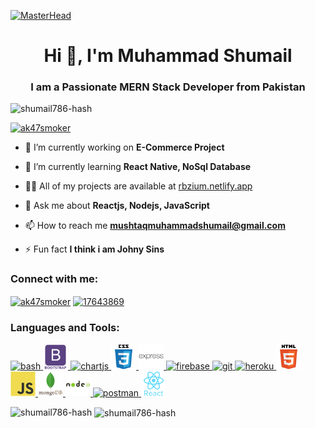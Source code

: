 [![MasterHead](https://i.postimg.cc/Wpq39Wd1/Twitter-Header-1500x500-px-1.jpg)](https://github.com/shumail786-hash)
<h1 align="center">Hi 👋, I'm Muhammad Shumail</h1>
<h3 align="center">I am a Passionate MERN Stack Developer from Pakistan</h3>

<p align="left"> <img src="https://komarev.com/ghpvc/?username=shumail786-hash&label=Profile%20views&color=0e75b6&style=flat" alt="shumail786-hash" /> </p>

<p align="left"> <a href="https://twitter.com/ak47smoker" target="blank"><img src="https://img.shields.io/twitter/follow/ak47smoker?logo=twitter&style=for-the-badge" alt="ak47smoker" /></a> </p>

- 🔭 I’m currently working on **E-Commerce Project**

- 🌱 I’m currently learning **React Native, NoSql Database**

- 👨‍💻 All of my projects are available at [rbzium.netlify.app](rbzium.netlify.app)

- 💬 Ask me about **Reactjs, Nodejs, JavaScript**

- 📫 How to reach me **mushtaqmuhammadshumail@gmail.com**

- ⚡ Fun fact **I think i am Johny Sins**

<h3 align="left">Connect with me:</h3>
<p align="left">
<a href="https://twitter.com/ak47smoker" target="blank"><img align="center" src="https://raw.githubusercontent.com/rahuldkjain/github-profile-readme-generator/master/src/images/icons/Social/twitter.svg" alt="ak47smoker" height="30" width="40" /></a>
<a href="https://stackoverflow.com/users/17643869" target="blank"><img align="center" src="https://raw.githubusercontent.com/rahuldkjain/github-profile-readme-generator/master/src/images/icons/Social/stack-overflow.svg" alt="17643869" height="30" width="40" /></a>
</p>

<h3 align="left">Languages and Tools:</h3>
<p align="left"> <a href="https://www.gnu.org/software/bash/" target="_blank" rel="noreferrer"> <img src="https://www.vectorlogo.zone/logos/gnu_bash/gnu_bash-icon.svg" alt="bash" width="40" height="40"/> </a> <a href="https://getbootstrap.com" target="_blank" rel="noreferrer"> <img src="https://raw.githubusercontent.com/devicons/devicon/master/icons/bootstrap/bootstrap-plain-wordmark.svg" alt="bootstrap" width="40" height="40"/> </a> <a href="https://www.chartjs.org" target="_blank" rel="noreferrer"> <img src="https://www.chartjs.org/media/logo-title.svg" alt="chartjs" width="40" height="40"/> </a> <a href="https://www.w3schools.com/css/" target="_blank" rel="noreferrer"> <img src="https://raw.githubusercontent.com/devicons/devicon/master/icons/css3/css3-original-wordmark.svg" alt="css3" width="40" height="40"/> </a> <a href="https://expressjs.com" target="_blank" rel="noreferrer"> <img src="https://raw.githubusercontent.com/devicons/devicon/master/icons/express/express-original-wordmark.svg" alt="express" width="40" height="40"/> </a> <a href="https://firebase.google.com/" target="_blank" rel="noreferrer"> <img src="https://www.vectorlogo.zone/logos/firebase/firebase-icon.svg" alt="firebase" width="40" height="40"/> </a> <a href="https://git-scm.com/" target="_blank" rel="noreferrer"> <img src="https://www.vectorlogo.zone/logos/git-scm/git-scm-icon.svg" alt="git" width="40" height="40"/> </a> <a href="https://heroku.com" target="_blank" rel="noreferrer"> <img src="https://www.vectorlogo.zone/logos/heroku/heroku-icon.svg" alt="heroku" width="40" height="40"/> </a> <a href="https://www.w3.org/html/" target="_blank" rel="noreferrer"> <img src="https://raw.githubusercontent.com/devicons/devicon/master/icons/html5/html5-original-wordmark.svg" alt="html5" width="40" height="40"/> </a> <a href="https://developer.mozilla.org/en-US/docs/Web/JavaScript" target="_blank" rel="noreferrer"> <img src="https://raw.githubusercontent.com/devicons/devicon/master/icons/javascript/javascript-original.svg" alt="javascript" width="40" height="40"/> </a> <a href="https://www.mongodb.com/" target="_blank" rel="noreferrer"> <img src="https://raw.githubusercontent.com/devicons/devicon/master/icons/mongodb/mongodb-original-wordmark.svg" alt="mongodb" width="40" height="40"/> </a> <a href="https://nodejs.org" target="_blank" rel="noreferrer"> <img src="https://raw.githubusercontent.com/devicons/devicon/master/icons/nodejs/nodejs-original-wordmark.svg" alt="nodejs" width="40" height="40"/> </a> <a href="https://postman.com" target="_blank" rel="noreferrer"> <img src="https://www.vectorlogo.zone/logos/getpostman/getpostman-icon.svg" alt="postman" width="40" height="40"/> </a> <a href="https://reactjs.org/" target="_blank" rel="noreferrer"> <img src="https://raw.githubusercontent.com/devicons/devicon/master/icons/react/react-original-wordmark.svg" alt="react" width="40" height="40"/> </a> </p>

<p><img align="left" src="https://github-readme-stats.vercel.app/api/top-langs?username=shumail786-hash&show_icons=true&locale=en&layout=compact" alt="shumail786-hash" /></p>

<p>&nbsp;<img align="center" src="https://github-readme-stats.vercel.app/api?username=shumail786-hash&show_icons=true&locale=en" alt="shumail786-hash" /></p>
